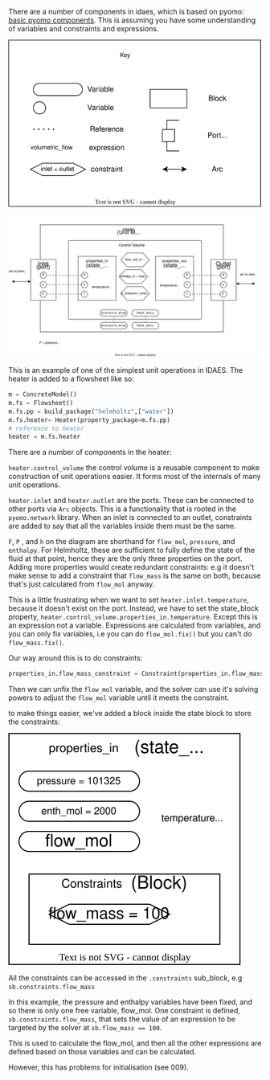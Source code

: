 There are a number of components in idaes, which is based on pyomo: [basic pyomo components](https://pyomo.readthedocs.io/en/6.8.0/pyomo_modeling_components/index.html). This is assuming you have some understanding of variables and constraints and expressions.


![Key for diagram](res/idaes_key.drawio.svg)


![Structure of inside a heater, with the control block, ports, inlets and outlets.](res/idaes_heater_insides.drawio.svg)


This is an example of one of the simplest unit operations in IDAES. The heater is added to a  flowsheet like so:

```py
m = ConcreteModel()
m.fs = Flowsheet()
m.fs.pp = build_package("helmholtz",["water"])
m.fs.heater= Heater(property_package=m.fs.pp)
# reference to heater
heater = m.fs.heater
```

There are a number of components in the heater:

`heater.control_volume` the control volume is a reusable component to make construction of unit operations easier. It forms most of the internals of many unit operations.

`heater.inlet` and `heater.outlet` are the ports. These can be connected to other ports via `Arc` objects. This is a functionality that is rooted in the `pyomo.network` library. When an inlet is connected to an outlet, constraints are added to say that all the variables inside them must be the same.

`F`, `P` , and `h` on the diagram are shorthand for `flow_mol`, `pressure`, and `enthalpy`. For Helmholtz, these are sufficient to fully define the state of the fluid at that point, hence they are the only three properties on the port. Adding more properties would create redundant constraints: e.g it doesn't make sense to add a constraint that `flow_mass` is the same on both, because that's just calculated from `flow_mol` anyway. 

This is a little frustrating when we want to set `heater.inlet.temperature`, because it doesn't exist on the port. Instead, we have to set the state_block property, `heater.control_volume.properties_in.temperature`. Except this is an expression not a variable. Expressions are calculated from variables, and you can only fix variables, i.e you can do `flow_mol.fix()` but you can't do `flow_mass.fix()`. 

Our way around this is to do constraints:

```py
properties_in.flow_mass_constraint = Constraint(properties_in.flow_mass == 100)
```

Then we can unfix the `flow_mol` variable, and the solver can use it's solving powers to adjust the `flow_mol` variable until it meets the constraint.

to make things easier, we've added a block inside the state block to store the constraints:

![State Block, fully specified with 2 variables fixed and one constraint](res/idaes_custom_sb_constraints.drawio.svg)

All the constraints can be accessed in the `.constraints` sub_block, e.g `sb.constraints.flow_mass`

In this example, the pressure and enthalpy variables have been fixed, and so there is only one free variable, flow_mol. 
One constraint is defined, `sb.constraints.flow_mass`, that sets the value of an expression to be targeted by the solver at `sb.flow_mass == 100`.

This is used to calculate the flow_mol, and then all the other expressions are defined based on those variables and can be calculated.

However, this has problems for initialisation (see 009).